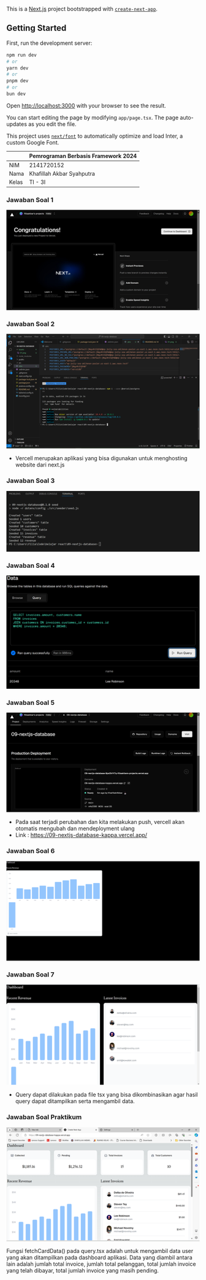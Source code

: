 This is a [Next.js](https://nextjs.org/) project bootstrapped with [`create-next-app`](https://github.com/vercel/next.js/tree/canary/packages/create-next-app).

## Getting Started

First, run the development server:

```bash
npm run dev
# or
yarn dev
# or
pnpm dev
# or
bun dev
```

Open [http://localhost:3000](http://localhost:3000) with your browser to see the result.

You can start editing the page by modifying `app/page.tsx`. The page auto-updates as you edit the file.

This project uses [`next/font`](https://nextjs.org/docs/basic-features/font-optimization) to automatically optimize and load Inter, a custom Google Font.

|  | Pemrograman Berbasis Framework 2024 |
|--|--|
| NIM |  2141720152|
| Nama |  Khafillah Akbar Syahputra |
| Kelas | TI - 3I |


### Jawaban Soal 1
![Screenshot](assets/01.png)

### Jawaban Soal 2
![Screenshot](assets/02.png)
- Vercell merupakan aplikasi yang bisa digunakan untuk menghosting website dari next.js

### Jawaban Soal 3
![Screenshot](assets/03.png)

### Jawaban Soal 4
![Screenshot](assets/04.png)

### Jawaban Soal 5
![Screenshot](assets/05.png)

- Pada saat terjadi perubahan dan kita melakukan push, vercell akan otomatis mengubah dan mendeployment ulang
- Link : https://09-nextjs-database-kappa.vercel.app/

### Jawaban Soal 6
![Screenshot](assets/06.png)

### Jawaban Soal 7
![Screenshot](assets/07.png)
- Query dapat dilakukan pada file tsx yang bisa dikombinasikan agar hasil query dapat ditampilkan serta mengambil data.

### Jawaban Soal Praktikum
![Screenshot](assets/08.png)

Fungsi fetchCardData() pada query.tsx adalah untuk mengambil data user yang akan ditampilkan pada dashboard aplikasi. Data yang diambil antara lain adalah  jumlah total invoice, jumlah total pelanggan, total jumlah invoice yang telah dibayar, total jumlah invoice yang masih pending.






